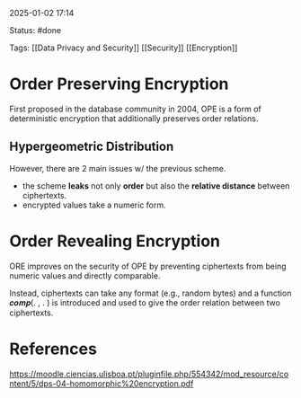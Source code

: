 2025-01-02 17:14

Status: #done 

Tags: [[Data Privacy and Security]] [[Security]] [[Encryption]]

# Order Preserving Encryption

First proposed in the database community in 2004, OPE is a form of deterministic encryption that additionally preserves order relations.

## Hypergeometric Distribution
However, there are 2 main issues w/ the previous scheme.
- the scheme **leaks** not only **order** but also the **relative distance** between ciphertexts.
- encrypted values take a numeric form.

# Order Revealing Encryption

ORE improves on the security of OPE by preventing ciphertexts from being numeric values and directly comparable.

Instead, ciphertexts can take any format (e.g., random bytes) and a function 𝒄𝒐𝒎𝒑(. , . ) is introduced and used to give the order relation between two ciphertexts.

# References

https://moodle.ciencias.ulisboa.pt/pluginfile.php/554342/mod_resource/content/5/dps-04-homomorphic%20encryption.pdf